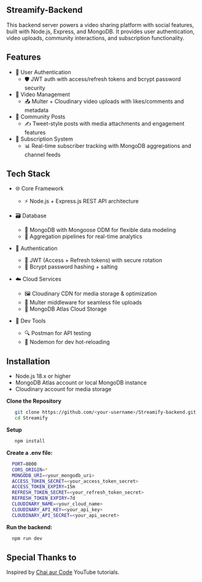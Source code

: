 ## Streamify-Backend
This backend server powers a video sharing platform with social features, built with Node.js, Express, and MongoDB. It provides user authentication, video uploads, community interactions, and subscription functionality.

## Features
- 🔐 User Authentication
  - 🛡️ JWT auth with access/refresh tokens and bcrypt password security
- 🎥 Video Management
  - 📤 Multer + Cloudinary video uploads with likes/comments and metadata
- 💬 Community Posts
  - ✍️ Tweet-style posts with media attachments and engagement features
- 🔔 Subscription System
  - 📊 Real-time subscriber tracking with MongoDB aggregations and channel feeds

## Tech Stack
- 🌐 Core Framework
  - ⚡ Node.js + Express.js REST API architecture

- 🗃️ Database
  - 🍃 MongoDB with Mongoose ODM for flexible data modeling
  - 🔄 Aggregation pipelines for real-time analytics

- 🔐 Authentication
  - 🎫 JWT (Access + Refresh tokens) with secure rotation
  - 🔑 Bcrypt password hashing + salting

- ☁️ Cloud Services
   - 🖼️ Cloudinary CDN for media storage & optimization
   - 🚀 Multer middleware for seamless file uploads
   - 🍃 MongoDB Atlas Cloud Storage
     
- 🔄 Dev Tools
   - 🔍 Postman for API testing
   - 🔄 Nodemon for dev hot-reloading

## Installation
- Node.js 18.x or higher
- MongoDB Atlas account or local MongoDB instance
- Cloudinary account for media storage

**Clone the Repository**
  ```bash
     git clone https://github.com/<your-username>/Streamify-backend.git
     cd Streamify
  ```
  
**Setup**
```bash
   npm install
```

**Create a .env file:**
```bash
  PORT=8000                      
  CORS_ORIGIN=*
  MONGODB_URI=<your_mongodb_uri>
  ACCESS_TOKEN_SECRET=<your_access_token_secret>
  ACCESS_TOKEN_EXPIRY=15m   
  REFRESH_TOKEN_SECRET=<your_refresh_token_secret>
  REFRESH_TOKEN_EXPIRY=7d           
  CLOUDINARY_NAME=<your_cloud_name>
  CLOUDINARY_API_KEY=<your_api_key>
  CLOUDINARY_API_SECRET=<your_api_secret>
```
  
**Run the backend:**
```bash
  npm run dev
```

## Special Thanks to
Inspired by [Chai aur Code](https://youtube.com/@chaiaurcode) YouTube tutorials.

